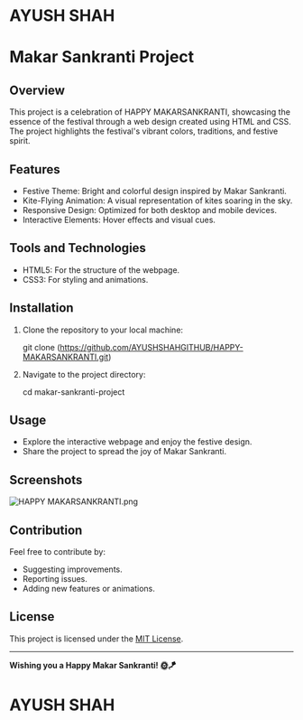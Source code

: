 # AYUSH SHAH #

# Makar Sankranti Project

## Overview
This project is a celebration of HAPPY MAKARSANKRANTI, showcasing the essence of the festival through a web design created using HTML and CSS. The project highlights the festival's vibrant colors, traditions, and festive spirit.

## Features
- Festive Theme: Bright and colorful design inspired by Makar Sankranti.
- Kite-Flying Animation: A visual representation of kites soaring in the sky.
- Responsive Design: Optimized for both desktop and mobile devices.
- Interactive Elements: Hover effects and visual cues.

## Tools and Technologies
- HTML5: For the structure of the webpage.
- CSS3:  For styling and animations.

## Installation
1. Clone the repository to your local machine:
   
   git clone (https://github.com/AYUSHSHAHGITHUB/HAPPY-MAKARSANKRANTI.git)
  
2. Navigate to the project directory:
   
   cd makar-sankranti-project
   

## Usage
- Explore the interactive webpage and enjoy the festive design.
- Share the project to spread the joy of Makar Sankranti.

## Screenshots
![HAPPY MAKARSANKRANTI.png](screenshot_url_placeholder)

## Contribution
Feel free to contribute by:
- Suggesting improvements.
- Reporting issues.
- Adding new features or animations.

## License
This project is licensed under the [MIT License](LICENSE).

---

**Wishing you a Happy Makar Sankranti! 🌞🪁**

# AYUSH SHAH #
